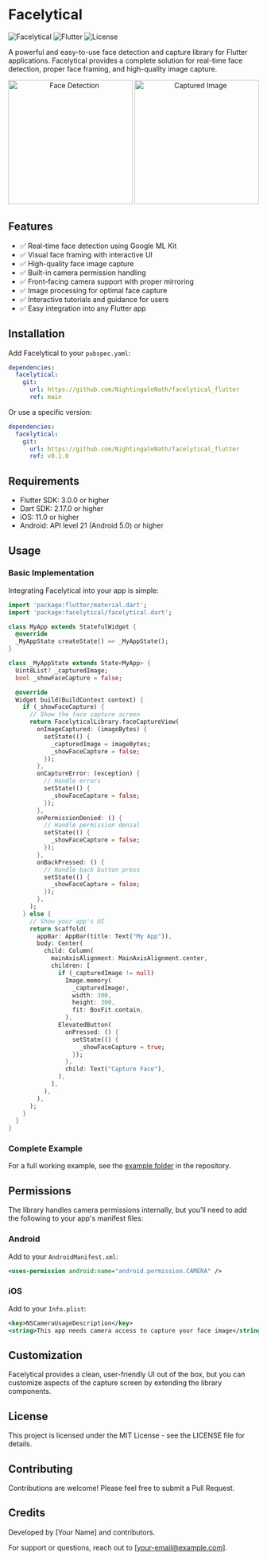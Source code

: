 # Facelytical

![Facelytical](https://img.shields.io/badge/Facelytical-v0.1.0-blue)
![Flutter](https://img.shields.io/badge/Flutter-3.0+-49A0FC)
![License](https://img.shields.io/badge/License-MIT-green)

A powerful and easy-to-use face detection and capture library for Flutter applications. Facelytical provides a complete solution for real-time face detection, proper face framing, and high-quality image capture.

<p align="center">
  <img src="https://via.placeholder.com/250x500?text=Face+Detection" alt="Face Detection" width="250"/>
  <img src="https://via.placeholder.com/250x500?text=Captured+Image" alt="Captured Image" width="250"/>
</p>

## Features

- ✅ Real-time face detection using Google ML Kit
- ✅ Visual face framing with interactive UI
- ✅ High-quality face image capture
- ✅ Built-in camera permission handling
- ✅ Front-facing camera support with proper mirroring
- ✅ Image processing for optimal face capture
- ✅ Interactive tutorials and guidance for users
- ✅ Easy integration into any Flutter app

## Installation

Add Facelytical to your `pubspec.yaml`:

```yaml
dependencies:
  facelytical:
    git:
      url: https://github.com/NightingaleNath/facelytical_flutter
      ref: main
```

Or use a specific version:

```yaml
dependencies:
  facelytical:
    git:
      url: https://github.com/NightingaleNath/facelytical_flutter
      ref: v0.1.0
```

## Requirements

- Flutter SDK: 3.0.0 or higher
- Dart SDK: 2.17.0 or higher
- iOS: 11.0 or higher
- Android: API level 21 (Android 5.0) or higher

## Usage

### Basic Implementation

Integrating Facelytical into your app is simple:

```dart
import 'package:flutter/material.dart';
import 'package:facelytical/facelytical.dart';

class MyApp extends StatefulWidget {
  @override
  _MyAppState createState() => _MyAppState();
}

class _MyAppState extends State<MyApp> {
  Uint8List? _capturedImage;
  bool _showFaceCapture = false;

  @override
  Widget build(BuildContext context) {
    if (_showFaceCapture) {
      // Show the face capture screen
      return FacelyticalLibrary.faceCaptureView(
        onImageCaptured: (imageBytes) {
          setState(() {
            _capturedImage = imageBytes;
            _showFaceCapture = false;
          });
        },
        onCaptureError: (exception) {
          // Handle errors
          setState(() {
            _showFaceCapture = false;
          });
        },
        onPermissionDenied: () {
          // Handle permission denial
          setState(() {
            _showFaceCapture = false;
          });
        },
        onBackPressed: () {
          // Handle back button press
          setState(() {
            _showFaceCapture = false;
          });
        },
      );
    } else {
      // Show your app's UI
      return Scaffold(
        appBar: AppBar(title: Text("My App")),
        body: Center(
          child: Column(
            mainAxisAlignment: MainAxisAlignment.center,
            children: [
              if (_capturedImage != null)
                Image.memory(
                  _capturedImage!,
                  width: 300,
                  height: 300,
                  fit: BoxFit.contain,
                ),
              ElevatedButton(
                onPressed: () {
                  setState(() {
                    _showFaceCapture = true;
                  });
                },
                child: Text("Capture Face"),
              ),
            ],
          ),
        ),
      );
    }
  }
}
```

### Complete Example

For a full working example, see the [example folder](https://github.com/yourusername/facelytical/example) in the repository.

## Permissions

The library handles camera permissions internally, but you'll need to add the following to your app's manifest files:

### Android

Add to your `AndroidManifest.xml`:

```xml
<uses-permission android:name="android.permission.CAMERA" />
```

### iOS

Add to your `Info.plist`:

```xml
<key>NSCameraUsageDescription</key>
<string>This app needs camera access to capture your face image</string>
```

## Customization

Facelytical provides a clean, user-friendly UI out of the box, but you can customize aspects of the capture screen by extending the library components.

## License

This project is licensed under the MIT License - see the LICENSE file for details.

## Contributing

Contributions are welcome! Please feel free to submit a Pull Request.

## Credits

Developed by [Your Name] and contributors.

For support or questions, reach out to [your-email@example.com].

